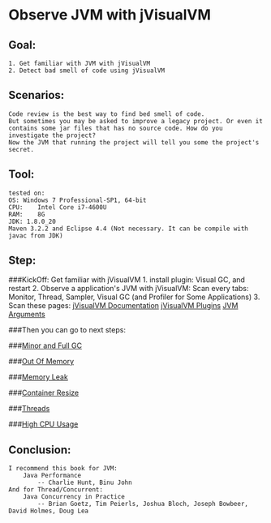 Observe JVM with jVisualVM
==
Goal:
--
	1. Get familiar with JVM with jVisualVM
	2. Detect bad smell of code using jVisualVM

Scenarios:
--
	Code review is the best way to find bed smell of code.
	But sometimes you may be asked to improve a legacy project. Or even it contains some jar files that has no source code. How do you investigate the project?
	Now the JVM that running the project will tell you some the project's secret.

Tool:
--
	tested on:
	OS:	Windows 7 Professional-SP1, 64-bit
	CPU:	Intel Core i7-4600U
	RAM:	8G
	JDK: 1.8.0_20
	Maven 3.2.2 and Eclipse 4.4 (Not necessary. It can be compile with javac from JDK)


Step:
--
###KickOff: Get familiar with jVisualVM
	1. install plugin: Visual GC, and restart
	2. Observe a application's JVM with jVisualVM:
		Scan every tabs:
			Monitor, Thread, Sampler, Visual GC (and Profiler for Some Applications)
	3. Scan these pages:
		[jVisualVM Documentation](http://visualvm.java.net/docindex.html)
		[jVisualVM Plugins](http://visualvm.java.net/plugins.html)
		[JVM Arguments](http://docs.oracle.com/javase/8/docs/technotes/tools/windows/java.html)

###Then you can go to next steps:

###[Minor and Full GC](src/main/java/ybs/gc/minorAndFull/README.md)

###[Out Of Memory](src/main/java/ybs/gc/oom/README.md)

###[Memory Leak](src/main/java/ybs/gc/memoryLeak/README.md)

###[Container Resize](src/main/java/ybs/gc/resize/README.md)

###[Threads](src/main/java/ybs/gc/thread/README.md)

###[High CPU Usage](src/main/java/ybs/gc/cpu/README.md)

Conclusion:
--
	I recommend this book for JVM:
		Java Performance  
			-- Charlie Hunt, Binu John
	And for Thread/Concurrent:
		Java Concurrency in Practice  
			-- Brian Goetz, Tim Peierls, Joshua Bloch, Joseph Bowbeer, David Holmes, Doug Lea 
